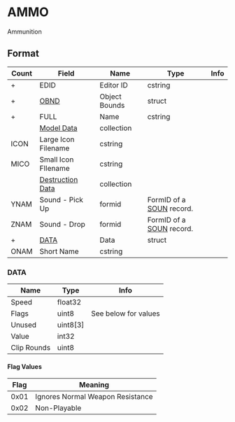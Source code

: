 AMMO
====

Ammunition

## Format

Count | Field | Name | Type | Info
------|-------|------|------|-----
+ | EDID | Editor ID | cstring |
+ | [OBND](Fields/OBND.md) | Object Bounds | struct |
+ | FULL | Name | cstring |
 | | [Model Data](Fields/Model.md) | collection |
 | ICON | Large Icon Filename | cstring | 
 | MICO | Small Icon FIlename | cstring |
 | | [Destruction Data](Fields/Destruction.md) | collection |
 | YNAM | Sound - Pick Up | formid | FormID of a [SOUN](SOUN.md) record.
 | ZNAM | Sound - Drop | formid | FormID of a [SOUN](SOUN.md) record.
+ | [DATA](#data) | Data | struct 
 | ONAM | Short Name | cstring |
 
### DATA

Name | Type | Info
-----|------|-----
Speed | float32 |
Flags | uint8 | See below for values
Unused | uint8[3] |
Value | int32 |
Clip Rounds | uint8 |
 
#### Flag Values

Flag | Meaning
-----|--------
0x01 | Ignores Normal Weapon Resistance
0x02 | Non-Playable
 
